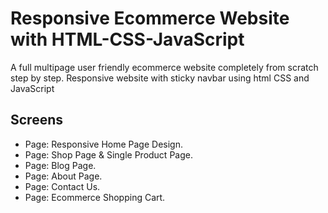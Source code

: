 # Responsive Ecommerce Website with HTML-CSS-JavaScript
A full multipage user friendly ecommerce website completely from scratch step by step. Responsive website with sticky navbar using html CSS and JavaScript

## Screens
- Page: Responsive Home Page Design.
- Page: Shop Page & Single Product Page.
- Page: Blog Page.
- Page: About Page.
- Page: Contact Us.
- Page: Ecommerce Shopping Cart.
